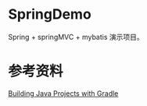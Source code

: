 # SpringDemo

Spring + springMVC + mybatis 演示项目。

# 参考资料

[Building Java Projects with Gradle](https://spring.io/guides/gs/gradle/#scratch)